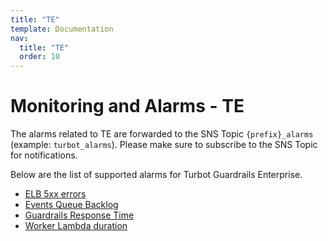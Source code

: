 ```yaml
---
title: "TE"
template: Documentation
nav:
  title: "TE"
  order: 10
---
```


# Monitoring and Alarms - TE

The alarms related to TE are forwarded to the SNS Topic `{prefix}_alarms` (example: `turbot_alarms`). Please make sure to subscribe to the SNS Topic for notifications.

Below are the list of supported alarms for Turbot Guardrails Enterprise.

* [ELB 5xx errors](enterprise/FAQ/monitoring-alarms/te/elb-5xx-errors)
* [Events Queue Backlog](enterprise/FAQ/monitoring-alarms/te/events-queue-backlog)
* [Guardrails Response Time](enterprise/FAQ/monitoring-alarms/te/turbot-response-time)
* [Worker Lambda duration](enterprise/FAQ/monitoring-alarms/te/worker-lambda-duration)
